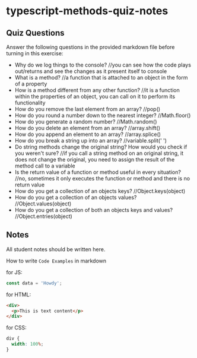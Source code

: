 # typescript-methods-quiz-notes

## Quiz Questions

Answer the following questions in the provided markdown file before turning in this exercise:

- Why do we log things to the console?
  //you can see how the code plays out/returns and see the changes as it present itself to console
- What is a method?
  //a function that is attached to an object in the form of a property
- How is a method different from any other function?
  //it is a function within the properties of an object, you can call on it to perform its functionality
- How do you remove the last element from an array?
  //pop()
- How do you round a number down to the nearest integer?
  //Math.floor()
- How do you generate a random number?
  //Math.random()
- How do you delete an element from an array?
  //array.shift()
- How do you append an element to an array?
  //array.splice()
- How do you break a string up into an array?
  //variable.split(' ')
- Do string methods change the original string? How would you check if you weren't sure?
  //if you call a string method on an original string, it does not change the original, you need to assign the result of the method call to a variable
- Is the return value of a function or method useful in every situation?
  //no, sometimes it only executes the function or method and there is no return value
- How do you get a collection of an objects keys?
  //Object.keys(object)
- How do you get a collection of an objects values?
  //Object.values(object)
- How do you get a collection of both an objects keys and values?
  //Object.entries(object)

## Notes

All student notes should be written here.

How to write `Code Examples` in markdown

for JS:

```javascript
const data = 'Howdy';
```

for HTML:

```html
<div>
  <p>This is text content</p>
</div>
```

for CSS:

```css
div {
  width: 100%;
}
```
